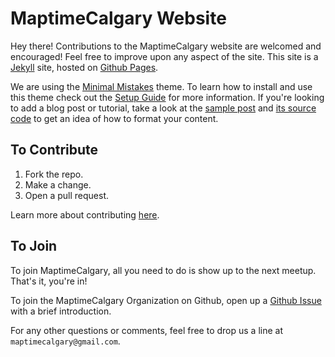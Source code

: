# MaptimeCalgary Website

Hey there! Contributions to the MaptimeCalgary website are welcomed and encouraged! Feel free to improve upon any aspect of the site. This site is a [Jekyll](http://jekyllrb.com/) site, hosted on [Github Pages](https://pages.github.com/).

We are using the [Minimal Mistakes](http://mmistakes.github.io/minimal-mistakes) theme. To learn how to install and use this theme check out the [Setup Guide](http://mmistakes.github.io/minimal-mistakes/theme-setup/) for more information. If you're looking to add a blog post or tutorial, take a look at the [sample post](http://mmistakes.github.io/minimal-mistakes/sample-post/) and [its source code](https://raw.githubusercontent.com/mmistakes/minimal-mistakes/master/_posts/2011-03-10-sample-post.md) to get an idea of how to format your content.

## To Contribute

1. Fork the repo.
1. Make a change.
1. Open a pull request.

Learn more about contributing [here](https://guides.github.com/activities/forking/).


## To Join

To join MaptimeCalgary, all you need to do is show up to the next meetup. That's it, you're in!

To join the MaptimeCalgary Organization on Github, open up a [Github Issue](https://github.com/MaptimeCalgary/maptimecalgary.github.io/issues/new) with a brief introduction.

For any other questions or comments, feel free to drop us a line at `maptimecalgary@gmail.com`.

